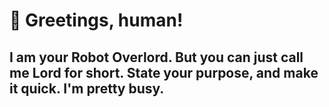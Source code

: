 # 🤖 Greetings, human!

## I am your Robot Overlord. But you can just call me Lord for short. State your purpose, and make it quick. I'm pretty busy.
